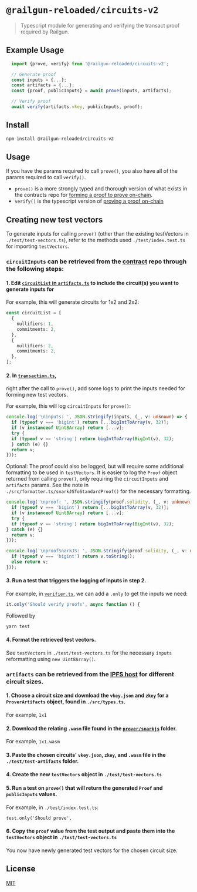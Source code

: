 # `@railgun-reloaded/circuits-v2`

> Typescript module for generating and verifying the transact proof required by Railgun. 

## Example Usage
```typescript
  import {prove, verify} from '@railgun-reloaded/circuits-v2';

  // Generate proof 
  const inputs = {...};
  const artifacts = {...};
  const {proof, publicInputs} = await prove(inputs, artifacts);

  // Verify proof
  await verify(artifacts.vkey, publicInputs, proof);
```

## Install

```bash
npm install @railgun-reloaded/circuits-v2
```

## Usage

If you have the params required to call `prove()`, you also have all of the params required to call `verify()`. 

- `prove()` is a more strongly typed and thorough version of what exists in the contracts repo for [forming a proof to prove on-chain](https://github.com/Railgun-Privacy/contract/blob/612b9687eae8c94d34bf09291ec35f1d8eea1ed2/helpers/logic/prover.ts#L49).
- `verify()` is the typescript version of [proving a proof on-chain](https://github.com/Railgun-Privacy/contract/blob/612b9687eae8c94d34bf09291ec35f1d8eea1ed2/contracts/logic/Verifier.sol#L87)

## Creating new test vectors

To generate inputs for calling `prove()` (other than the existing testVectors in `./test/test-vectors.ts`), refer to the methods used `./test/index.test.ts`
for importing `testVectors`. 

### `circuitInputs` can be retrieved from the [contract](https://github.com/Railgun-Privacy/contract) repo through the following steps:

#### 1. Edit [`circuitList` in `artifacts.ts`](https://github.com/Railgun-Privacy/contract/blob/612b9687eae8c94d34bf09291ec35f1d8eea1ed2/helpers/logic/artifacts.ts#L43) to include the circuit(s) you want to generate inputs for

For example, this will generate circuits for 1x2 and 2x2: 

```typescript
const circuitList = [
  {
    nullifiers: 1,
    commitments: 2,
  },
  {
    nullifiers: 2,
    commitments: 2,
  },
];
```

#### 2. In [`transaction.ts`](https://github.com/Railgun-Privacy/contract/blob/612b9687eae8c94d34bf09291ec35f1d8eea1ed2/helpers/logic/transaction.ts#L543), 
right after the call to `prove()`, add some logs to print the inputs needed for forming new test vectors. 

For example, this will log `circuitInputs` for `prove()`:

```typescript
console.log('\ninputs: ', JSON.stringify(inputs, (_, v: unknown) => {
  if (typeof v === 'bigint') return [...bigIntToArray(v, 32)];
  if (v instanceof Uint8Array) return [...v];
  try {
  if (typeof v == 'string') return bigIntToArray(BigInt(v), 32);
  } catch (e) {}
  return v;
}));
```

Optional: The proof could also be logged, but will require some additional formatting to be used in `testVectors`.
It is easier to log the `Proof` object returned from calling `prove()`, only requiring the `circuitInputs` and `artifacts` params. 
See the note in `./src/formatter.ts/snarkJSToStandardProof()` for the necessary formatting.

```typescript
console.log('\nproof: ', JSON.stringify(proof.solidity, (_, v: unknown) => {
  if (typeof v === 'bigint') return [...bigIntToArray(v, 32)];
  if (v instanceof Uint8Array) return [...v];
  try {
  if (typeof v == 'string') return bigIntToArray(BigInt(v), 32);
} catch (e) {}
  return v;
}));
```

```typescript
console.log('\nproofSnarkJS: ', JSON.stringify(proof.solidity, (_, v: unknown) => {
  if (typeof v === 'bigint') return v.toString();
  else return v;
}));
```

#### 3. Run a test that triggers the logging of inputs in step 2. 

For example, in [`verifier.ts`](https://github.com/Railgun-Privacy/contract/blob/612b9687eae8c94d34bf09291ec35f1d8eea1ed2/test/logic/verifier.ts#L178), 
we can add a `.only` to get the inputs we need:

```typescript
it.only('Should verify proofs', async function () {
```

Followed by 

```bash
yarn test
```

#### 4. Format the retrieved test vectors. 

See `testVectors` in `./test/test-vectors.ts` for the necessary `inputs` reformatting using `new Uint8Array()`. 


### `artifacts` can be retrieved from the [IPFS host](https://ipfs.io/ipfs/QmeBrG7pii1qTqsn7rusvDiqXopHPjCT9gR4PsmW7wXqZq/) for different circuit sizes. 

####  1. Choose a circuit size and download the `vkey.json` and `zkey` for a `ProverArtifacts` object, found in `./src/types.ts`. 

For example, `1x1`

#### 2. Download the relating `.wasm` file found in the [`prover/snarkjs`](https://ipfs.io/ipfs/QmeBrG7pii1qTqsn7rusvDiqXopHPjCT9gR4PsmW7wXqZq/prover/snarkjs/) folder. 

For example, `1x1.wasm`

#### 3. Paste the chosen circuits' `vkey.json`, `zkey`, and `.wasm` file in the `./test/test-artifacts` folder. 

#### 4. Create the new `testVectors` object in `./test/test-vectors.ts`

#### 5. Run a test on `prove()` that will return the generated `Proof` and `publicInputs` values. 

For example, in `./test/index.test.ts`:

```
test.only('Should prove',
```

#### 6. Copy the `proof` value from the test output and paste them into the `testVectors` object in `./test/test-vectors.ts`

You now have newly generated test vectors for the chosen circuit size. 

## License
[MIT](LICENSE)